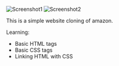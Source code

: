 ![Screenshot1](https://github.com/user-attachments/assets/6189f4a9-17da-489a-981c-1c655076a6c0)
![Screenshot2](https://github.com/user-attachments/assets/84f1346e-6929-49d5-9900-81368bd70e13)

This is a simple website cloning of amazon.

Learning:

- Basic HTML tags
- Basic CSS tags
- Linking HTML with CSS

